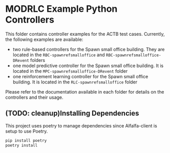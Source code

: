 # MODRLC Example Python Controllers

This folder contains controller examples for the ACTB test cases.
Currently, the following examples are available:
- two rule-based controllers for the Spawn small office building. They are located in the ``RBC-spawnrefsmalloffice`` and ``RBC-spawnrefsmalloffice-DRevent`` folders
- one model predictive controller for the Spawn small office building. It is located in the ``MPC-spawnrefsmalloffice-DRevent`` folder
- one reinforcement learning controller for the Spawn small office building. It is located in the ``RLC-spawnrefsmalloffice`` folder

Please refer to the documentation available in each folder for details on the controllers
and their usage.

## (TODO: cleanup)Installing Dependencies
This project uses poetry to manage dependencies since Alfalfa-client is setup to use Poetry.

```bash
pip install poetry
poetry install
```
